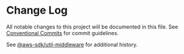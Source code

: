 # Change Log

All notable changes to this project will be documented in this file.
See [Conventional Commits](https://conventionalcommits.org) for commit guidelines.

See [@aws-sdk/util-middleware](https://github.com/aws/aws-sdk-js-v3/blob/main/packages/util-middleware/CHANGELOG.md) for additional history.
